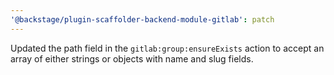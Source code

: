 ```yaml
---
'@backstage/plugin-scaffolder-backend-module-gitlab': patch
---
```


Updated the path field in the `gitlab:group:ensureExists` action to accept an array of either strings or objects with name and slug fields.
